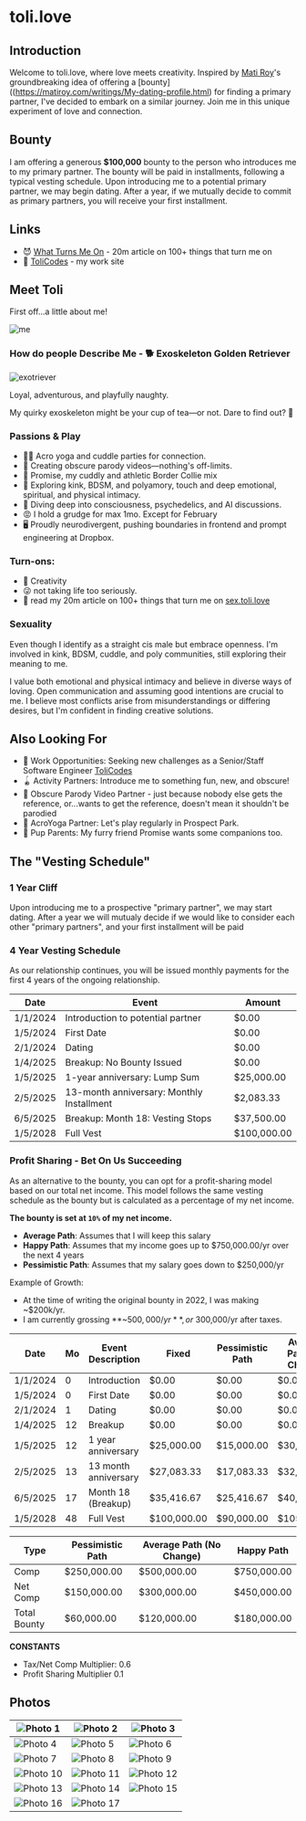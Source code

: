 # toli.love

## Introduction
Welcome to toli.love, where love meets creativity. Inspired by [Mati Roy](https://www.facebook.com/mati.roy.09)'s groundbreaking idea of offering a [bounty]((https://matiroy.com/writings/My-dating-profile.html) for finding a primary partner, I've decided to embark on a similar journey. Join me in this unique experiment of love and connection.


## Bounty 
I am offering a generous **$100,000** bounty to the person who introduces me to my primary partner. The bounty will be paid in installments, following a typical vesting schedule. Upon introducing me to a potential primary partner, we may begin dating. After a year, if we mutually decide to commit as primary partners, you will receive your first installment.


## Links
- 😈 [What Turns Me On](https://sex.toli.love) - 20m article on 100+ things that turn me on
- 💼 [ToliCodes](https://tolicodes.com) - my work site


## Meet Toli
First off...a little about me!

![me](/photos/0.jpeg)

### How do people Describe Me - 🐕 Exoskeleton Golden Retriever
![exotriever](/photos/exotriever.JPG)

Loyal, adventurous, and playfully naughty. 

My quirky exoskeleton might be your cup of tea—or not. Dare to find out? 🍵 

### Passions & Play
- 🤸‍♂️ Acro yoga and cuddle parties for connection.
- 🎥 Creating obscure parody videos—nothing's off-limits.
- 🐶 Promise, my cuddly and athletic Border Collie mix
- 🔗 Exploring kink, BDSM, and polyamory, touch and deep emotional, spiritual, and physical intimacy.
- 🧠 Diving deep into consciousness, psychedelics, and AI discussions.
- 😡 I hold a grudge for max 1mo. Except for February
- 🖥️ Proudly neurodivergent, pushing boundaries in frontend and prompt engineering at Dropbox.

### Turn-ons:
- 🎨 Creativity
- 😜 not taking life too seriously.
- 📃 read my 20m article on 100+ things that turn me on [sex.toli.love](https://sex.toli.love)

### Sexuality
Even though I identify as a straight cis male but embrace openness. I'm involved in kink, BDSM, cuddle, and poly communities, still exploring their meaning to me. 

I value both emotional and physical intimacy and believe in diverse ways of loving. Open communication and assuming good intentions are crucial to me. I believe most conflicts arise from misunderstandings or differing desires, but I'm confident in finding creative solutions.

## Also Looking For

- 💼 Work Opportunities: Seeking new challenges as a Senior/Staff Software Engineer [ToliCodes](https://tolicodes.com) 
- 🪀 Activity Partners: Introduce me to something fun, new, and obscure!
- 🤣 Obscure Parody Video Partner - just because nobody else gets the reference, or...wants to get the reference, doesn't mean it shouldn't be parodied
- 🤸 AcroYoga Partner: Let's play regularly in Prospect Park.
- 🐶 Pup Parents: My furry friend Promise wants some companions too.

## The "Vesting Schedule"
### 1 Year Cliff
Upon introducing me to a prospective "primary partner", we may start dating. After a year we will mutualy decide if we would like to consider each other "primary partners", and your first installment will be paid

### 4 Year Vesting Schedule
As our relationship continues, you will be issued monthly payments for the first 4 years of the ongoing relationship.

| Date | Event | Amount |
| --- | --- | --- |
| 1/1/2024 | Introduction to potential partner | $0.00 |
| 1/5/2024 | First Date | $0.00 |
| 2/1/2024 | Dating | $0.00 |
| 1/4/2025 | Breakup: No Bounty Issued | $0.00 |
| 1/5/2025 | 1-year anniversary: Lump Sum | $25,000.00 |
| 2/5/2025 | 13-month anniversary: Monthly Installment | $2,083.33 |
| 6/5/2025 | Breakup: Month 18: Vesting Stops | $37,500.00 |
| 1/5/2028 | Full Vest | $100,000.00 |


### Profit Sharing - Bet On Us Succeeding
As an alternative to the bounty, you can opt for a profit-sharing model based on our total net income. This model follows the same vesting schedule as the bounty but is calculated as a percentage of my net income.

**The bounty is set at `10%` of my net income.**

* **Average Path**: Assumes that I will keep this salary
* **Happy Path**: Assumes that my income goes up to $750,000.00/yr over the next 4 years
* **Pessimistic Path**: Assumes that my salary goes down to $250,000/yr

Example of Growth:
- At the time of writing the original bounty in 2022, I was making ~$200k/yr. 
- I am currently grossing **~$500,000/yr**, or ~$300,000/yr after taxes. 


| Date     | Mo | Event Description      | Fixed        | Pessimistic Path | Average Path (No Change) | Happy Path  |
|----------|----|------------------------|--------------|------------------|--------------------------|-------------|
| 1/1/2024 | 0  | Introduction           | $0.00        | $0.00            | $0.00                    | $0.00       |
| 1/5/2024 | 0  | First Date             | $0.00        | $0.00            | $0.00                    | $0.00       |
| 2/1/2024 | 1  | Dating                 | $0.00        | $0.00            | $0.00                    | $0.00       |
| 1/4/2025 | 12 | Breakup                | $0.00        | $0.00            | $0.00                    | $0.00       |
| 1/5/2025 | 12 | 1 year anniversary     | $25,000.00   | $15,000.00       | $30,000.00               | $45,000.00  |
| 2/5/2025 | 13 | 13 month anniversary   | $27,083.33   | $17,083.33       | $32,083.33               | $47,083.33  |
| 6/5/2025 | 17 | Month 18 (Breakup)     | $35,416.67   | $25,416.67       | $40,416.67               | $55,416.67  |
| 1/5/2028 | 48 | Full Vest              | $100,000.00  | $90,000.00       | $105,000.00              | $120,000.00 |


| Type            | Pessimistic Path | Average Path (No Change) | Happy Path  |
|-----------------|------------------|--------------------------|-------------|
| Comp            | $250,000.00      | $500,000.00              | $750,000.00 |
| Net Comp        | $150,000.00      | $300,000.00              | $450,000.00 |
| Total Bounty    | $60,000.00               | $120,000.00 | $180,000.00 |


**CONSTANTS**
- Tax/Net Comp Multiplier: 0.6
- Profit Sharing Multiplier  0.1 

## Photos

| ![Photo 1](/photos/1.PNG) | ![Photo 2](/photos/2.jpeg) | ![Photo 3](/photos/3.jpeg) |
|-----------------------------|-----------------------------|-----------------------------|
| ![Photo 4](/photos/4.jpeg) | ![Photo 5](/photos/5.jpeg) | ![Photo 6](/photos/6.jpeg) |
| ![Photo 7](/photos/7.jpeg) | ![Photo 8](/photos/8.JPG) | ![Photo 9](/photos/9.jpeg) |
| ![Photo 10](/photos/10.jpeg) | ![Photo 11](/photos/11.jpeg) | ![Photo 12](/photos/12.PNG) |
| ![Photo 13](/photos/13.PNG) | ![Photo 14](/photos/14.jpeg) | ![Photo 15](/photos/15.jpeg) |
| ![Photo 16](/photos/16.jpeg) | ![Photo 17](/photos/17.jpeg) |                             |
